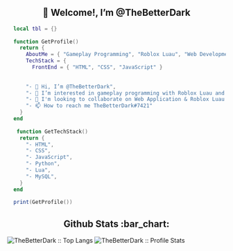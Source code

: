 <h2 align="center">👋 Welcome!, I’m @TheBetterDark</h2>

```lua
  local tbl = {}
  
  function GetProfile()
    return {
      AboutMe = { "Gameplay Programming", "Roblox Luau", "Web Development" },
      TechStack = {
        FrontEnd = { "HTML", "CSS", "JavaScript" }
      
    
      "- 👋 Hi, I’m @TheBetterDark",
      "- 👀 I’m interested in gameplay programming with Roblox Luau and web development",
      "- 💞️ I'm looking to collaborate on Web Application & Roblox Luau projects",
      "- 📫 How to reach me TheBetterDark#7421"
    }
  end
  
   function GetTechStack()
    return {
      "- HTML",
      "- CSS",
      "- JavaScript",
      "- Python",
      "- Lua",
      "- MySQL",
    }
  end
  
  print(GetProfile())
```
<h2 align="center">Github Stats :bar_chart:</h2>

<img src="https://github-readme-stats.vercel.app/api/top-langs/?username=TheBetterDark&langs_count=10&theme=tokyonight&layout=compact" alt="TheBetterDark :: Top Langs" />
<img src="https://github-readme-stats.vercel.app/api?username=TheBetterDark&show_icons=true&theme=synthwave" alt="TheBetterDark :: Profile Stats" />


<!---
TheBetterDark/TheBetterDark is a ✨ special ✨ repository because its `README.md` (this file) appears on your GitHub profile.
You can click the Preview link to take a look at your changes.
--->
